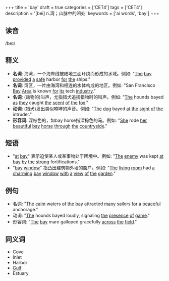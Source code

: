 +++
title = 'bay'
draft = true
categories = ['CET4']
tags = ['CET4']
description = '[bei] n.湾；山脉中的凹处'
keywords = ['ai words', 'bay']
+++

## 读音
/beɪ/

## 释义
- **名词**: 海湾，一个海岸线被陆地三面环绕而形成的水域。例如: "[The](/post/the/) [bay](/post/bay/) [provided](/post/provided/) [a](/post/a/) [safe](/post/safe/) harbor [for](/post/for/) [the](/post/the/) ships."
- **名词**: 湾区，一片由海湾和相连的水体构成的地区。例如: "San Francisco [Bay](/post/bay/) [Area](/post/area/) is known [for](/post/for/) [its](/post/its/) tech [industry](/post/industry/)."
- **名词**: (动物的)叫声，尤指猎犬追捕猎物时的叫声。例如: "[The](/post/the/) hounds bayed [as](/post/as/) [they](/post/they/) caught [the](/post/the/) [scent](/post/scent/) [of](/post/of/) [the](/post/the/) [fox](/post/fox/)."
- **动词**: (猎犬)发出类似咆哮的声音。例如: "[The](/post/the/) [dog](/post/dog/) bayed [at](/post/at/) [the](/post/the/) [sight](/post/sight/) [of](/post/of/) [the](/post/the/) intruder."
- **形容词**: 深棕色的，如bay horse指深棕色的马。例如: "[She](/post/she/) rode [her](/post/her/) [beautiful](/post/beautiful/) [bay](/post/bay/) [horse](/post/horse/) [through](/post/through/) [the](/post/the/) [countryside](/post/countryside/)."

## 短语
- "[at](/post/at/) [bay](/post/bay/)" 表示迫使某人或某事物处于困境中。例如: "[The](/post/the/) [enemy](/post/enemy/) was kept [at](/post/at/) [bay](/post/bay/) [by](/post/by/) [the](/post/the/) [strong](/post/strong/) fortifications."
- "[bay](/post/bay/) [window](/post/window/)" 指凸出建筑物外墙的窗户。例如: "[The](/post/the/) [living](/post/living/) [room](/post/room/) had [a](/post/a/) [charming](/post/charming/) [bay](/post/bay/) [window](/post/window/) [with](/post/with/) [a](/post/a/) [view](/post/view/) [of](/post/of/) [the](/post/the/) [garden](/post/garden/)."

## 例句
- 名词: "[The](/post/the/) [calm](/post/calm/) waters [of](/post/of/) [the](/post/the/) [bay](/post/bay/) attracted [many](/post/many/) sailors [for](/post/for/) [a](/post/a/) [peaceful](/post/peaceful/) anchorage."
- 动词: "[The](/post/the/) hounds bayed loudly, signaling [the](/post/the/) [presence](/post/presence/) [of](/post/of/) [game](/post/game/)."
- 形容词: "[The](/post/the/) [bay](/post/bay/) mare galloped gracefully [across](/post/across/) [the](/post/the/) [field](/post/field/)."

## 同义词
- Cove
- Inlet
- Harbor
- [Gulf](/post/gulf/)
- Estuary
